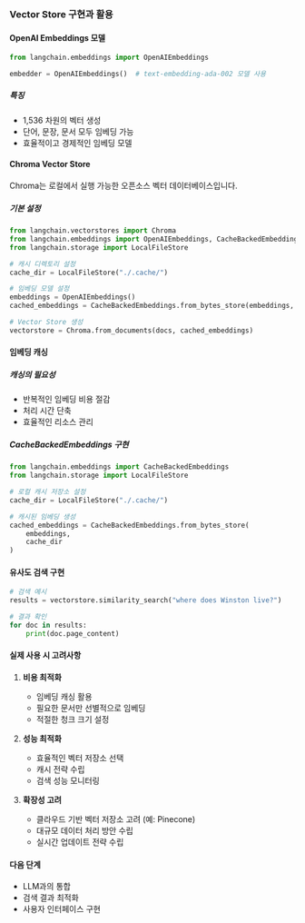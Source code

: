 ### Vector Store 구현과 활용

#### OpenAI Embeddings 모델
```python
from langchain.embeddings import OpenAIEmbeddings

embedder = OpenAIEmbeddings()  # text-embedding-ada-002 모델 사용
```

##### 특징
- 1,536 차원의 벡터 생성
- 단어, 문장, 문서 모두 임베딩 가능
- 효율적이고 경제적인 임베딩 모델

#### Chroma Vector Store
Chroma는 로컬에서 실행 가능한 오픈소스 벡터 데이터베이스입니다.

##### 기본 설정
```python
from langchain.vectorstores import Chroma
from langchain.embeddings import OpenAIEmbeddings, CacheBackedEmbeddings
from langchain.storage import LocalFileStore

# 캐시 디렉토리 설정
cache_dir = LocalFileStore("./.cache/")

# 임베딩 모델 설정
embeddings = OpenAIEmbeddings()
cached_embeddings = CacheBackedEmbeddings.from_bytes_store(embeddings, cache_dir)

# Vector Store 생성
vectorstore = Chroma.from_documents(docs, cached_embeddings)
```

#### 임베딩 캐싱
##### 캐싱의 필요성
- 반복적인 임베딩 비용 절감
- 처리 시간 단축
- 효율적인 리소스 관리

##### CacheBackedEmbeddings 구현
```python
from langchain.embeddings import CacheBackedEmbeddings
from langchain.storage import LocalFileStore

# 로컬 캐시 저장소 설정
cache_dir = LocalFileStore("./.cache/")

# 캐시된 임베딩 생성
cached_embeddings = CacheBackedEmbeddings.from_bytes_store(
    embeddings, 
    cache_dir
)
```

#### 유사도 검색 구현
```python
# 검색 예시
results = vectorstore.similarity_search("where does Winston live?")

# 결과 확인
for doc in results:
    print(doc.page_content)
```

#### 실제 사용 시 고려사항
1. **비용 최적화**
   - 임베딩 캐싱 활용
   - 필요한 문서만 선별적으로 임베딩
   - 적절한 청크 크기 설정

2. **성능 최적화**
   - 효율적인 벡터 저장소 선택
   - 캐시 전략 수립
   - 검색 성능 모니터링

3. **확장성 고려**
   - 클라우드 기반 벡터 저장소 고려 (예: Pinecone)
   - 대규모 데이터 처리 방안 수립
   - 실시간 업데이트 전략 수립

#### 다음 단계
- LLM과의 통합
- 검색 결과 최적화
- 사용자 인터페이스 구현 